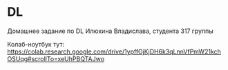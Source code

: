 # DL
Домашнее задание по DL Илюхина Владислава, студента 317 группы

Колаб-ноутбук тут: https://colab.research.google.com/drive/1ypffGjKjDH6k3qLnnVfPmW21kchOSUqg#scrollTo=xeUhPBQTAJwo
